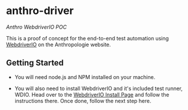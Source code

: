 # anthro-driver
*Anthro WebdriverIO POC*

This is a proof of concept for the end-to-end test automation using [WebdriverIO] on the Anthropologie website. 

## Getting Started

* You will need node.js and NPM installed on your machine.

* You will also need to install WebdriverIO and it's included test runner, WDIO. Head over to the [WebdriverIO Install Page] and follow the instructions there. Once done, follow the next step here.





[WebdriverIO]: <http://webdriver.io/>
[WebdriverIO Install Page]: <http://webdriver.io/guide/getstarted/install.html>
